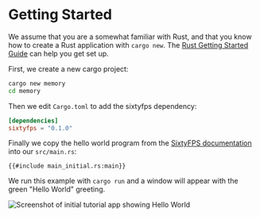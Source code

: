 # Getting Started

We assume that you are a somewhat familiar with Rust, and that you know how to create a Rust application with
`cargo new`. The [Rust Getting Started Guide](https://www.rust-lang.org/learn/get-started) can help you get set up.

First, we create a new cargo project:

```sh
cargo new memory
cd memory
```

Then we edit `Cargo.toml` to add the sixtyfps dependency:

```toml
[dependencies]
sixtyfps = "0.1.0"
```

Finally we copy the hello world program from the [SixtyFPS documentation](https://sixtyfps.io/docs/rust/sixtyfps/) into our `src/main.rs`:

```rust,noplayground
{{#include main_initial.rs:main}}
```

We run this example with `cargo run` and a window will appear with the green "Hello World" greeting.

![Screenshot of initial tutorial app showing Hello World](https://sixtyfps.io/blog/memory-game-tutorial/getting-started.png "Hello World")

